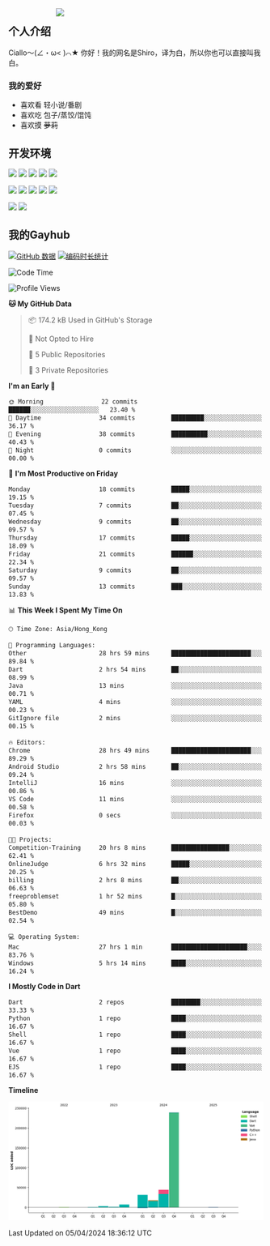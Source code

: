 <img align='right' src='https://img2.moeblog.vip/images/eCva.png' width='410px'>

## 个人介绍
Ciallo～(∠・ω< )⌒★ 你好！我的网名是Shiro，译为白，所以你也可以直接叫我白。

### 我的爱好

* 喜欢看 轻小说/番剧
* 喜欢吃 包子/蒸饺/馄饨
* 喜欢摸 ~~萝莉~~

## 开发环境
[![](https://img.shields.io/badge/Windows-11-blue?style=flat-square&logo=windows&logoColor=white)](https://www.microsoft.com/windows/get-windows-11)
[![](https://img.shields.io/badge/Macos-Sonoma-black?style=flat-square&logo=apple&logoColor=white)](https://www.apple.com/hk/en/macos/sonoma/)
[![](https://img.shields.io/badge/Debian-12-d0024d?style=flat-square&logo=debian&logoColor=white)](https://www.debian.org/)
[![](https://img.shields.io/badge/AlmaLinux-9-0f4266?style=flat-square&logo=almalinux&logoColor=white)](https://almalinux.org/)
[![](https://img.shields.io/badge/Windows%20Server-2012-blue?style=flat-square&logo=windows&logoColor=white)](https://www.microsoft.com/windows-server)

[![](https://img.shields.io/badge/Vivobook-PRO_16-f45a00?style=flat-square&logo=RepublicofGamers&logoColor=white)](https://www.asus.com.cn/laptops/for-creators/vivobook/vivobook-pro-16-oled-k6602/)
[![](https://img.shields.io/badge/Mac_Studio-M1_Max-black?style=flat-square&logo=apple&logoColor=white)](https://www.apple.com/hk/en/mac-studio/)
[![](https://img.shields.io/badge/Mi-MIX4-f45a00?style=flat-square&logo=xiaomi&logoColor=white)](https://www.mi.com/)
[![](https://img.shields.io/badge/SONY-WF1000XM4-f3c74a?style=flat-square)](https://www.sony.com.hk/zh/headphones/products/wf-1000xm4)
[![](https://img.shields.io/badge/Yubikey-5_NFC-9bc930?style=flat-square&logo=yubico&logoColor=9bc930)](https://www.yubico.com/hk/product/yubikey-5-nfc/)

[![](https://img.shields.io/badge/IDE-Visual_Studio_Code-blue?style=flat-square&logo=visual-studio-code&logoColor=white)](https://code.visualstudio.com/)
[![](https://img.shields.io/badge/IDE-JetBrains-black?style=flat-square&logo=jetbrains&logoColor=white)](https://code.visualstudio.com/)
## 我的Gayhub
[![GitHub 数据](https://github-readme-stats.vercel.app/api?username=verymoe)]()
[![编码时长统计](https://github-readme-stats.vercel.app/api/wakatime?username=shiro)]()

<!--START_SECTION:waka-->
![Code Time](http://img.shields.io/badge/Code%20Time-413%20hrs%2037%20mins-blue)

![Profile Views](http://img.shields.io/badge/Profile%20Views-2-blue)

**🐱 My GitHub Data** 

> 📦 174.2 kB Used in GitHub's Storage 
 > 
> 🚫 Not Opted to Hire
 > 
> 📜 5 Public Repositories 
 > 
> 🔑 3 Private Repositories 
 > 
**I'm an Early 🐤** 

```text
🌞 Morning                22 commits          ██████░░░░░░░░░░░░░░░░░░░   23.40 % 
🌆 Daytime                34 commits          █████████░░░░░░░░░░░░░░░░   36.17 % 
🌃 Evening                38 commits          ██████████░░░░░░░░░░░░░░░   40.43 % 
🌙 Night                  0 commits           ░░░░░░░░░░░░░░░░░░░░░░░░░   00.00 % 
```
📅 **I'm Most Productive on Friday** 

```text
Monday                   18 commits          █████░░░░░░░░░░░░░░░░░░░░   19.15 % 
Tuesday                  7 commits           ██░░░░░░░░░░░░░░░░░░░░░░░   07.45 % 
Wednesday                9 commits           ██░░░░░░░░░░░░░░░░░░░░░░░   09.57 % 
Thursday                 17 commits          █████░░░░░░░░░░░░░░░░░░░░   18.09 % 
Friday                   21 commits          ██████░░░░░░░░░░░░░░░░░░░   22.34 % 
Saturday                 9 commits           ██░░░░░░░░░░░░░░░░░░░░░░░   09.57 % 
Sunday                   13 commits          ███░░░░░░░░░░░░░░░░░░░░░░   13.83 % 
```


📊 **This Week I Spent My Time On** 

```text
🕑︎ Time Zone: Asia/Hong_Kong

💬 Programming Languages: 
Other                    28 hrs 59 mins      ██████████████████████░░░   89.84 % 
Dart                     2 hrs 54 mins       ██░░░░░░░░░░░░░░░░░░░░░░░   08.99 % 
Java                     13 mins             ░░░░░░░░░░░░░░░░░░░░░░░░░   00.71 % 
YAML                     4 mins              ░░░░░░░░░░░░░░░░░░░░░░░░░   00.23 % 
GitIgnore file           2 mins              ░░░░░░░░░░░░░░░░░░░░░░░░░   00.15 % 

🔥 Editors: 
Chrome                   28 hrs 49 mins      ██████████████████████░░░   89.29 % 
Android Studio           2 hrs 58 mins       ██░░░░░░░░░░░░░░░░░░░░░░░   09.24 % 
IntelliJ                 16 mins             ░░░░░░░░░░░░░░░░░░░░░░░░░   00.86 % 
VS Code                  11 mins             ░░░░░░░░░░░░░░░░░░░░░░░░░   00.58 % 
Firefox                  0 secs              ░░░░░░░░░░░░░░░░░░░░░░░░░   00.03 % 

🐱‍💻 Projects: 
Competition-Training     20 hrs 8 mins       ████████████████░░░░░░░░░   62.41 % 
OnlineJudge              6 hrs 32 mins       █████░░░░░░░░░░░░░░░░░░░░   20.25 % 
billing                  2 hrs 8 mins        ██░░░░░░░░░░░░░░░░░░░░░░░   06.63 % 
freeproblemset           1 hr 52 mins        █░░░░░░░░░░░░░░░░░░░░░░░░   05.80 % 
BestDemo                 49 mins             █░░░░░░░░░░░░░░░░░░░░░░░░   02.54 % 

💻 Operating System: 
Mac                      27 hrs 1 min        █████████████████████░░░░   83.76 % 
Windows                  5 hrs 14 mins       ████░░░░░░░░░░░░░░░░░░░░░   16.24 % 
```

**I Mostly Code in Dart** 

```text
Dart                     2 repos             ████████░░░░░░░░░░░░░░░░░   33.33 % 
Python                   1 repo              ████░░░░░░░░░░░░░░░░░░░░░   16.67 % 
Shell                    1 repo              ████░░░░░░░░░░░░░░░░░░░░░   16.67 % 
Vue                      1 repo              ████░░░░░░░░░░░░░░░░░░░░░   16.67 % 
EJS                      1 repo              ████░░░░░░░░░░░░░░░░░░░░░   16.67 % 
```



**Timeline**

![Lines of Code chart](https://raw.githubusercontent.com/verymoe/verymoe/main/assets/bar_graph.png)


 Last Updated on 05/04/2024 18:36:12 UTC
<!--END_SECTION:waka-->
